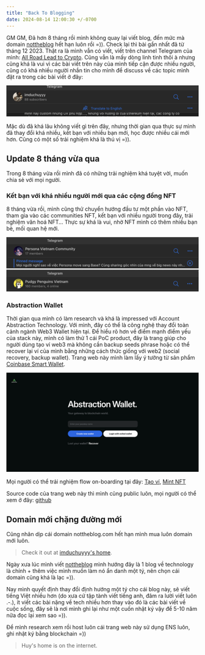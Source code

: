 ```yaml
---
title: "Back To Blogging"
date: 2024-08-14 12:00:30 +/-0700
---
```


GM GM, Đã hơn 8 tháng rồi mình không quay lại viết blog, đến mức mà domain [nottheblog](https://nottheblog.com) hết hạn luôn rồi =)). Check lại thì bài gần nhất đã từ tháng 12 2023. Thật ra là mình vẫn có viết, viết trên channel Telegram của mình: [All Road Lead to Crypto](https://t.me/allroadsleadtocrypto). Cũng vẫn là mấy dòng linh tinh thôi à nhưng cũng khá là vui vì các bài viết trên này của mình tiếp cận được nhiều người, cũng có khá nhiều người nhắn tin cho mình để discuss về các topic mình đặt ra trong các bài viết ở đây:

![imduchuyyy telegram channel](/images/imduchuyyy-tlg-channel.png)

Mặc dù đã khá lâu không viết gì trên đây, nhưng thời gian qua thực sự mình đã thay đổi khá nhiều, kết bạn với nhiều bạn mới, học được nhiều cái mới hơn. Cũng có một số trải nghiệm khá là thú vị =)).

## Update 8 tháng vừa qua
Trong 8 tháng vừa rồi mình đã có những trải nghiệm khá tuyệt vời, muốn chia sẻ với mọi người.

### Kết bạn với khá nhiều người mới qua các cộng đồng NFT
8 tháng vừa rồi, mình cũng thử chuyển hướng đầu tư một phần vào NFT, tham gia vào các communities NFT, kết bạn với nhiều người trong đây, trải nghiệm văn hoá NFT... Thực sự khá là vui, nhờ NFT mình có thêm nhiều bạn bè, mối quan hệ mới.

![Persona Viet Nam](/images/persona-vn.png)
![Penguins Viet Nam](/images/penguins-vn.png)

### Abstraction Wallet
Thời gian qua mình có làm research và khá là impressed với Account Abstraction Technology. Với mình, đây có thể là công nghệ thay đổi toàn cảnh ngành Web3 Wallet hiện tại. Để hiểu rõ hơn về điểm mạnh điểm yếu của stack này, mình có làm thử 1 cái PoC product, đây là trang giúp cho người dùng tạo ví web3 mà không cần backup seeds phrase hoặc có thể recover lại ví của mình bằng những cách thức giống với web2 (social recovery, backup wallet). Trang web này mình làm lấy ý tưởng từ sản phẩm [Coinbase Smart Wallet](https://wallet.coinbase.com/smart-wallet).

![abstraction wallet](/images/abstraction-wallet.png)

Mọi người có thể trải nghiệm flow on-boarding tại đây: [Tạo ví](https://wallet.abstraction.world), [Mint NFT](https://mint-nft-example.vercel.app)

Source code của trang web này thì mình cũng public luôn, mọi người có thể xem ở đây: [github](https://github.com/imduchuyyy)

## Domain mới chặng đường mới
Cũng nhân dịp cái domain nottheblog.com hết hạn mình mua luôn domain mới luôn.

> Check it out at [imduchuyyy's home](https://imduchuyyy.xyz).

Ngày xưa lúc mình viết [nottheblog](https://nottheblog.com) mình hướng đây là 1 blog về technology là chính + thêm việc mình muốn làm nó ẩn danh một tý, nên chọn cái domain cũng khá là lạc =)).

Nay mình quyết định thay đổi định hướng một tý cho cái blog này, sẽ viết tiếng Việt nhiều hơn (do xưa cứ tập tành viết tiếng anh, đâm ra lười viết luôn .-.), ít viết các bài nặng về tech nhiều hơn thay vào đó là các bài viết về cuộc sống, đây sẽ là nơi mình ghi lại như một cuốn nhật ký vậy để 5-10 năm nữa đọc lại xem sao =)).

Để mình research xem rồi host luôn cái trang web này sử dụng ENS luôn, ghi nhật ký bằng blockchain =))

> Huy's home is on the internet.
